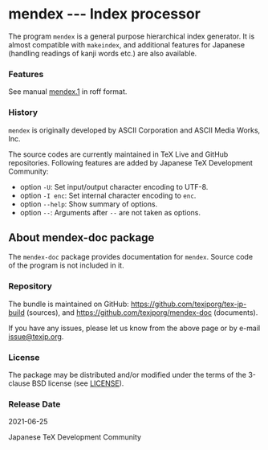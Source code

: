 mendex  --- Index processor
===========================

The program `mendex` is a general purpose hierarchical index generator.
It is almost compatible with `makeindex`, and additional features
for Japanese (handling readings of kanji words etc.) are also available.

### Features

See manual [mendex.1](./mendex.1) in roff format.

### History

`mendex` is originally developed by ASCII Corporation and
ASCII Media Works, Inc.

The source codes are currently maintained in TeX Live and GitHub repositories.
Following features are added by Japanese TeX Development Community:

* option `-U`: Set input/output character encoding to UTF-8.
* option `-I enc`: Set internal character encoding to `enc`.
* option `--help`: Show summary of options.
* option `--`: Arguments after `--` are not taken as options.


About mendex-doc package
------------------------

The `mendex-doc` package provides documentation for `mendex`.
Source code of the program is not included in it.

### Repository

The bundle is maintained on GitHub:
https://github.com/texjporg/tex-jp-build  (sources), and
https://github.com/texjporg/mendex-doc  (documents).

If you have any issues, please let us know from the above page or
by e-mail <issue@texjp.org>.

### License

The package may be distributed and/or modified under the terms of
the 3-clause BSD license (see [LICENSE](./LICENSE)).

### Release Date

2021-06-25

Japanese TeX Development Community
